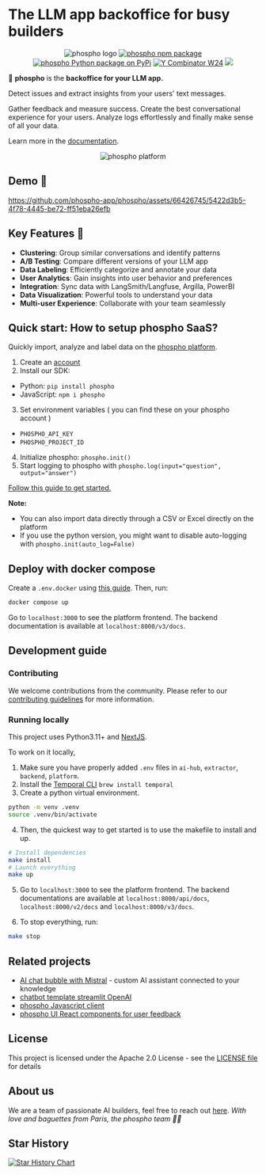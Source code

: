 # The LLM app backoffice for busy builders

<div align="center">
<img src="./platform/public/image/phospho-banner.png" alt="phospho logo">
<a href="https://www.npmjs.com/package/phospho"><img src="https://img.shields.io/npm/v/phospho?style=flat-square&label=npm+phospho" alt="phospho npm package"></a>
<a href="https://pypi.python.org/pypi/phospho"><img src="https://img.shields.io/pypi/v/phospho?style=flat-square&label=pypi+phospho" alt="phospho Python package on PyPi"></a>
<a href="https://www.ycombinator.com/companies/phospho"><img src="https://img.shields.io/badge/Y%20Combinator-W24-orange?style=flat-square" alt="Y Combinator W24"></a>
<a href="https://pypi.org/project/phospho/" target="_blank"><img src="https://img.shields.io/pypi/dm/phospho"></a>
</div>

🧪 **phospho** is the **backoffice for your LLM app.**

Detect issues and extract insights from your users' text messages.

Gather feedback and measure success. Create the best conversational experience for your users.
Analyze logs effortlessly and finally make sense of all your data.

Learn more in the [documentation](https://phospho-app.github.io/docs/welcome).

<div align="center">
<img src="./clustering-demo.gif" alt="phospho platform">
</div>

## Demo 🧪

https://github.com/phospho-app/phospho/assets/66426745/5422d3b5-4f78-4445-be72-ff51eba26efb

## Key Features 🚀

- **Clustering**: Group similar conversations and identify patterns
- **A/B Testing**: Compare different versions of your LLM app
- **Data Labeling**: Efficiently categorize and annotate your data
- **User Analytics**: Gain insights into user behavior and preferences
- **Integration**: Sync data with LangSmith/Langfuse, Argilla, PowerBI
- **Data Visualization**: Powerful tools to understand your data
- **Multi-user Experience**: Collaborate with your team seamlessly

## Quick start: How to setup phospho SaaS?

Quickly import, analyze and label data on the [phospho platform](https://phospho.ai).

1. Create an [account](https://phospho.ai)
2. Install our SDK:

- Python: `pip install phospho`
- JavaScript: `npm i phospho`

3. Set environment variables ( you can find these on your phospho account )

- `PHOSPHO_API_KEY`
- `PHOSPHO_PROJECT_ID`

4. Initialize phospho: `phospho.init()`
5. Start logging to phospho with `phospho.log(input="question", output="answer")`

[Follow this guide to get started.](https://phospho-app.github.io/docs/getting-started)

**Note:**

- You can also import data directly through a CSV or Excel directly on the platform
- If you use the python version, you might want to disable auto-logging with `phospho.init(auto_log=False)`

## Deploy with docker compose

Create a `.env.docker` using [this guide](./DeploymentGuide.md). Then, run:

```bash
docker compose up
```

Go to `localhost:3000` to see the platform frontend. The backend documentation is available at `localhost:8000/v3/docs`.

## Development guide

### Contributing

We welcome contributions from the community. Please refer to our [contributing guidelines](./CONTRIBUTE.md) for more information.

### Running locally

This project uses Python3.11+ and [NextJS](https://nextjs.org/docs).

To work on it locally,

1. Make sure you have properly added `.env` files in `ai-hub`, `extractor`, `backend`, `platform`.
2. Install the [Temporal CLI](https://temporal.io/setup/install-temporal-cli) `brew install temporal`
3. Create a python virtual environment.

```bash
python -m venv .venv
source .venv/bin/activate
```

4. Then, the quickest way to get started is to use the makefile to install and up.

```bash
# Install dependencies
make install
# Launch everything
make up
```

5. Go to `localhost:3000` to see the platform frontend. The backend documentations are available at `localhost:8000/api/docs`, `localhost:8000/v2/docs` and `localhost:8000/v3/docs`.

6. To stop everything, run:

```bash
make stop
```

## Related projects

- [AI chat bubble with Mistral](https://github.com/phospho-app/ai-chat-bubble) - custom AI assistant connected to your knowledge
- [chatbot template streamlit OpenAI](https://github.com/phospho-app/template-chatbot-streamlit-openai)
- [phospho Javascript client](https://github.com/phospho-app/phosphojs)
- [phospho UI React components for user feedback](https://github.com/phospho-app/phospho-ui-react)

## License

This project is licensed under the Apache 2.0 License - see the [LICENSE file](./LICENCE) for details

## About us

We are a team of passionate AI builders, feel free to reach out [here](mailto:contact@phospho.ai?subject=Hey%20baguettes). _With love and baguettes from Paris, the phospho team 🥖💚_

## Star History

[![Star History Chart](https://api.star-history.com/svg?repos=phospho-app/phospho&type=Date)](https://star-history.com/#phospho-app/phospho&Date)
